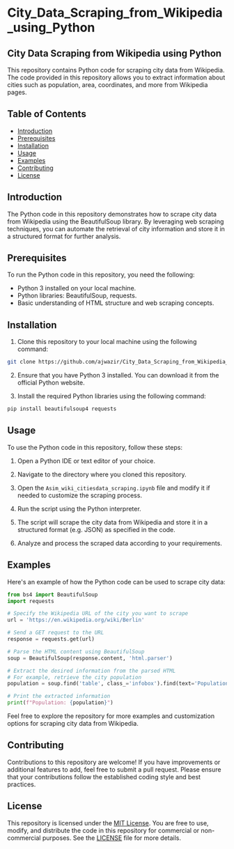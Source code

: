 # City_Data_Scraping_from_Wikipedia_using_Python
## City Data Scraping from Wikipedia using Python

This repository contains Python code for scraping city data from Wikipedia. The code provided in this repository allows you to extract information about cities such as population, area, coordinates, and more from Wikipedia pages.

## Table of Contents

- [Introduction](#introduction)
- [Prerequisites](#prerequisites)
- [Installation](#installation)
- [Usage](#usage)
- [Examples](#examples)
- [Contributing](#contributing)
- [License](#license)

## Introduction

The Python code in this repository demonstrates how to scrape city data from Wikipedia using the BeautifulSoup library. By leveraging web scraping techniques, you can automate the retrieval of city information and store it in a structured format for further analysis.

## Prerequisites

To run the Python code in this repository, you need the following:

- Python 3 installed on your local machine.
- Python libraries: BeautifulSoup, requests.
- Basic understanding of HTML structure and web scraping concepts.

## Installation

1. Clone this repository to your local machine using the following command:

```bash
git clone https://github.com/ajwazir/City_Data_Scraping_from_Wikipedia_using_Python/tree/main
```

2. Ensure that you have Python 3 installed. You can download it from the official Python website.

3. Install the required Python libraries using the following command:

```bash
pip install beautifulsoup4 requests
```

## Usage

To use the Python code in this repository, follow these steps:

1. Open a Python IDE or text editor of your choice.

2. Navigate to the directory where you cloned this repository.

3. Open the `Asim_wiki_citiesdata_scraping.ipynb` file and modify it if needed to customize the scraping process.

4. Run the script using the Python interpreter.

5. The script will scrape the city data from Wikipedia and store it in a structured format (e.g. JSON) as specified in the code.

6. Analyze and process the scraped data according to your requirements.

## Examples

Here's an example of how the Python code can be used to scrape city data:

```python
from bs4 import BeautifulSoup
import requests

# Specify the Wikipedia URL of the city you want to scrape
url = 'https://en.wikipedia.org/wiki/Berlin'

# Send a GET request to the URL
response = requests.get(url)

# Parse the HTML content using BeautifulSoup
soup = BeautifulSoup(response.content, 'html.parser')

# Extract the desired information from the parsed HTML
# For example, retrieve the city population
population = soup.find('table', class_='infobox').find(text='Population').find_next('td').text.strip()

# Print the extracted information
print(f"Population: {population}")
```

Feel free to explore the repository for more examples and customization options for scraping city data from Wikipedia.

## Contributing

Contributions to this repository are welcome! If you have improvements or additional features to add, feel free to submit a pull request. Please ensure that your contributions follow the established coding style and best practices.

## License

This repository is licensed under the [MIT License](LICENSE). You are free to use, modify, and distribute the code in this repository for commercial or non-commercial purposes. See the [LICENSE](LICENSE) file for more details.

